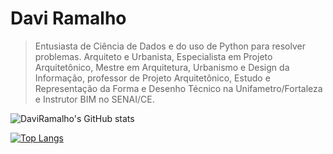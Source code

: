 # Davi Ramalho

> Entusiasta de Ciência de Dados e do uso de Python para resolver problemas. Arquiteto e Urbanista, Especialista em Projeto Arquitetônico, Mestre em Arquitetura, Urbanismo e Design da Informação, professor de Projeto Arquitetônico, Estudo e Representação da Forma e Desenho Técnico na Unifametro/Fortaleza e Instrutor BIM no SENAI/CE.

![DaviRamalho's GitHub stats](https://github-readme-stats.vercel.app/api?username=daviramalho&theme=vue-dark&show_icons=true)

[![Top Langs](https://github-readme-stats.vercel.app/api/top-langs/?username=daviramalho&theme=vue-dark&show_icons=true)](https://github.com/daviramalho/github-readme-stats)


